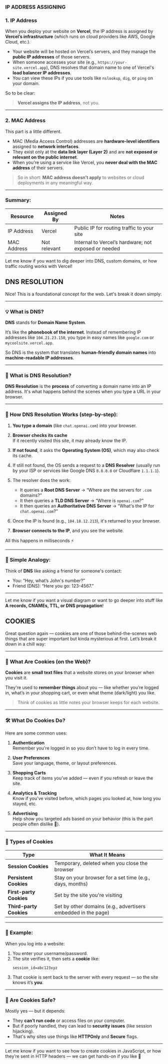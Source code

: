 
### IP ADDRESS ASSIGNING



### 1. **IP Address**
When you deploy your website on **Vercel**, the IP address is assigned by **Vercel’s infrastructure** (which runs on cloud providers like AWS, Google Cloud, etc.).

- Your website will be hosted on Vercel’s servers, and they manage the **public IP addresses** of those servers.
- When someone accesses your site (e.g., `https://your-site.vercel.app`), DNS resolves that domain name to one of Vercel's **load balancer IP addresses**.
- You can view these IPs if you use tools like `nslookup`, `dig`, or `ping` on your domain.

So to be clear:
> **Vercel assigns the IP address**, not you.

---

### 2. **MAC Address**
This part is a little different.

- MAC (Media Access Control) addresses are **hardware-level identifiers** assigned to **network interfaces**.
- They exist only at the **data link layer (Layer 2)** and are **not exposed or relevant on the public internet**.
- When you're using a service like Vercel, you **never deal with the MAC address** of their servers.

> So in short: **MAC address doesn’t apply** to websites or cloud deployments in any meaningful way.

---

### Summary:
| Resource        | Assigned By         | Notes |
|----------------|---------------------|-------|
| IP Address      | Vercel              | Public IP for routing traffic to your site |
| MAC Address     | Not relevant        | Internal to Vercel’s hardware; not exposed or needed |

Let me know if you want to dig deeper into DNS, custom domains, or how traffic routing works with Vercel!

## DNS RESOLUTION

Nice! This is a foundational concept for the web. Let's break it down simply:

---

### 💡 **What is DNS?**

**DNS** stands for **Domain Name System**.

It’s like the **phonebook of the internet**. Instead of remembering IP addresses like `104.21.23.150`, you type in easy names like `google.com` or `mycoolsite.vercel.app`.

So DNS is the system that translates **human-friendly domain names** into **machine-readable IP addresses**.

---

### 🔄 **What is DNS Resolution?**

**DNS Resolution** is the **process** of converting a domain name into an IP address. It's what happens behind the scenes when you type a URL in your browser.

---

### 🧭 How DNS Resolution Works (step-by-step):

1. **You type a domain** (like `chat.openai.com`) into your browser.

2. **Browser checks its cache**  
   If it recently visited this site, it may already know the IP.

3. **If not found**, it asks the **Operating System (OS)**, which may also check its cache.

4. If still not found, the OS sends a request to a **DNS Resolver** (usually run by your ISP or services like Google DNS `8.8.8.8` or Cloudflare `1.1.1.1`).

5. The resolver does the work:
   - It queries a **Root DNS Server** → “Where are the servers for `.com` domains?”
   - It then queries a **TLD DNS Server** → “Where is `openai.com`?”
   - It then queries an **Authoritative DNS Server** → “What's the IP for `chat.openai.com`?”

6. Once the IP is found (e.g., `104.18.12.213`), it's returned to your browser.

7. **Browser connects to the IP**, and you see the website.

All this happens in milliseconds ⚡

---

### 🎯 Simple Analogy:
Think of **DNS** like asking a friend for someone's contact:
- You: “Hey, what’s John's number?”
- Friend (DNS): “Here you go: 123-4567.”

---

Let me know if you want a visual diagram or want to go deeper into stuff like **A records, CNAMEs, TTL, or DNS propagation**!


## COOKIES

Great question again — cookies are one of those behind-the-scenes web things that are super important but kinda mysterious at first. Let’s break it down in a chill way:

---

### 🍪 **What Are Cookies (on the Web)?**

**Cookies** are **small text files** that a website stores on your browser when you visit it.

They're used to **remember things** about you — like whether you’re logged in, what’s in your shopping cart, or even what theme (dark/light) you like.

> Think of cookies as little notes your browser keeps for each website.

---

### 🛠️ What Do Cookies Do?

Here are some common uses:

1. **Authentication**  
   Remember you're logged in so you don’t have to log in every time.

2. **User Preferences**  
   Save your language, theme, or layout preferences.

3. **Shopping Carts**  
   Keep track of items you’ve added — even if you refresh or leave the site.

4. **Analytics & Tracking**  
   Know if you've visited before, which pages you looked at, how long you stayed, etc.

5. **Advertising**  
   Help show you targeted ads based on your behavior (this is the part people often dislike 👀).

---

### 🧱 Types of Cookies

| Type              | What It Means |
|------------------|----------------|
| **Session Cookies** | Temporary, deleted when you close the browser |
| **Persistent Cookies** | Stay on your browser for a set time (e.g., days, months) |
| **First-party Cookies** | Set by the site you're visiting |
| **Third-party Cookies** | Set by other domains (e.g., advertisers embedded in the page) |

---

### 🧠 Example:

When you log into a website:
1. You enter your username/password.
2. The site verifies it, then sets a **cookie** like:  
   ```
   session_id=abc123xyz
   ```
3. That cookie is sent back to the server with every request — so the site knows it’s **you**.

---

### 🔐 Are Cookies Safe?

Mostly yes — but it depends:
- They **can’t run code** or access files on your computer.
- But if poorly handled, they can lead to **security issues** (like session hijacking).
- That's why sites use things like **HTTPOnly** and **Secure** flags.

---

Let me know if you want to see how to create cookies in JavaScript, or how they’re sent in HTTP headers — we can get hands-on if you like 🔧